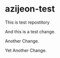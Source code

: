 azijeon-test
============

This is test repostitory 

And this is a test change.

Another Change. 

Yet Another Change.